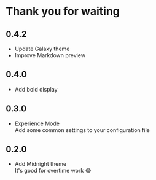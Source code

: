 # Thank you for waiting

## 0.4.2

- Update Galaxy theme
- Improve Markdown preview

## 0.4.0

- Add bold display

## 0.3.0

- Experience Mode  
  Add some common settings to your configuration file

## 0.2.0

- Add Midnight theme  
  It's good for overtime work 😂
